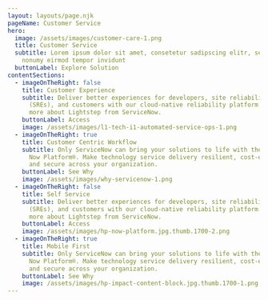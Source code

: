 ```yaml
---
layout: layouts/page.njk
pageName: Customer Service
hero:
  image: /assets/images/customer-care-1.png
  title: Customer Service
  subtitle: Lorem ipsum dolor sit amet, consetetur sadipscing elitr, sed diam
    nonumy eirmod tempor invidunt
  buttonLabel: Explore Solution
contentSections:
  - imageOnTheRight: false
    title: Customer Experience
    subtitle: Deliver better experiences for developers, site reliability engineers
      (SREs), and customers with our cloud-native reliability platform. Learn
      more about Lightstep from ServiceNow.
    buttonLabel: Access
    image: /assets/images/l1-tech-i1-automated-service-ops-1.png
  - imageOnTheRight: true
    title: Customer Centric Workflow
    subtitle: Only ServiceNow can bring your solutions to life with the power of the
      Now Platform®. Make technology service delivery resilient, cost-efficient,
      and secure across your organization.
    buttonLabel: See Why
    image: /assets/images/why-servicenow-1.png
  - imageOnTheRight: false
    title: Self Service
    subtitle: Deliver better experiences for developers, site reliability engineers
      (SREs), and customers with our cloud-native reliability platform. Learn
      more about Lightstep from ServiceNow.
    buttonLabel: Access
    image: /assets/images/hp-now-platform.jpg.thumb.1700-2.png
  - imageOnTheRight: true
    title: Mobile First
    subtitle: Only ServiceNow can bring your solutions to life with the power of the
      Now Platform®. Make technology service delivery resilient, cost-efficient,
      and secure across your organization.
    buttonLabel: See Why
    image: /assets/images/hp-impact-content-block.jpg.thumb.1700-1.png
---
```

